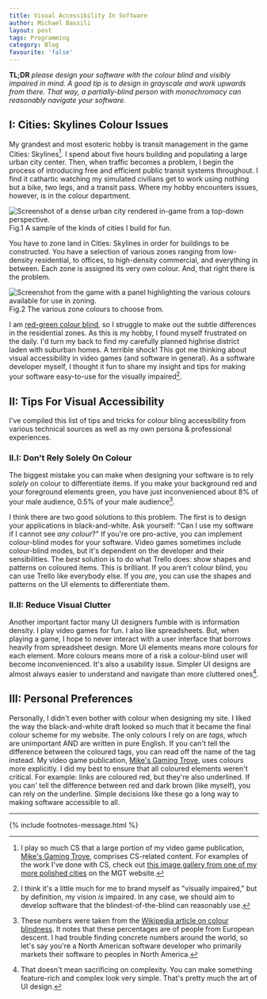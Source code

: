 ```yaml
---
title: Visual Accessibility In Software 
author: Michael Bassili
layout: post
tags: Programming
category: Blog
favourite: 'false'
---
```


**TL;DR** *please design your software with the colour blind and visibly impaired in mind. A good tip is to design in grayscale and work upwards from there. That way, a partially-blind person with monochromacy can reasonably navigate your software.*

## I: Cities: Skylines Colour Issues

My grandest and most esoteric hobby is transit management in the game Cities: Skylines[^1]. I spend about five hours building and populating a large urban city center. Then, when traffic becomes a problem, I begin the process of introducing free and efficient public transit systems throughout. I find it cathartic watching my simulated civilians get to work using nothing but a bike, two legs, and a transit pass. Where my hobby encounters issues, however, is in the colour department. 

[^1]: I play so much CS that a large portion of my video game publication, [Mike's Gaming Trove](https://mikesgamingtrove.ca), comprises CS-related content. For examples of the work I've done with CS, check out [this image gallery from one of my more polished cities](https://mikesgamingtrove.ca/extras/2019/12/21/video-game-photography-1.html) on the MGT website.

<img id="aboutPhoto" src="{{site.baseurl}}/assets/accessibility-testing/cs-top-down-city.png" alt="Screenshot of a dense urban city rendered in-game from a top-down perspective.">
<figcaption>Fig.1 A sample of the kinds of cities I build for fun.</figcaption>

You have to zone land in Cities: Skylines in order for buildings to be constructed. You have a selection of various zones ranging from low-density residential, to offices, to high-density commercial, and everything in between. Each zone is assigned its very own colour. And, that right there is the problem.

<img id="aboutPhoto" src="{{site.baseurl}}/assets/accessibility-testing/cs-zoning-colours.jpg" alt="Screenshot from the game with a panel highlighting the various colours available for use in zoning.">
<figcaption>Fig.2 The various zone colours to choose from.</figcaption>

I am [red-green colour blind](https://en.wikipedia.org/wiki/Color_blindness#Red%E2%80%93green_color_blindness), so I struggle to make out the subtle differences in the residential zones. As this is my hobby, I found myself frustrated on the daily. I'd turn my back to find my carefully planned highrise district laden with suburban homes. A terrible shock! This got me thinking about visual accessibility in video games (and software in general). As a software developer myself, I thought it fun to share my insight and tips for making your software easy-to-use for the visually impaired[^2].

[^2]: I think it's a little much for me to brand myself as "visually impaired," but by definition, my vision _is_ impaired. In any case, we should aim to develop software that the blindest-of-the-blind can reasonably use.

## II: Tips For Visual Accessibility

I've compiled this list of tips and tricks for colour bling accessibility from various technical sources as well as my own persona &amp; professional experiences.

### II.I: Don't Rely Solely On Colour

The biggest mistake you can make when designing your software is to rely _solely_ on colour to differentiate items. If you make your background red and your foreground elements green, you have just inconvenienced about 8% of your male audience, 0.5% of your male audience[^3]. 

[^3]: These numbers were taken from the [Wikipedia article on colour blindness](https://en.wikipedia.org/wiki/Color_blindness). It notes that these percentages are of people from European descent. I had trouble finding concrete numbers around the world, so let's say you're a North American software developer who primarily markets their software to peoples in North America. 

I think there are two good solutions to this problem. The first is to design your applications in black-and-white. Ask yourself: "Can I use my software if I cannot see _any colour_?" If you're ore pro-active, you can implement colour-blind modes for your software. Video games sometimes include colour-blind modes, but it's dependent on the developer and their sensibilities. The _best_ solution is to do what Trello does: show shapes and patterns on coloured items. This is brilliant. If you aren't colour blind, you can use Trello like everybody else. If you _are_, you can use the shapes and patterns on the UI elements to differentiate them. 

### II.II: Reduce Visual Clutter

Another important factor many UI designers fumble with is information density. I play video games for fun. I also like spreadsheets. But, when playing a game, I hope to never interact with a user interface that borrows heavily from spreadsheet design. More UI elements means more colours for each element. More colours means more of a risk a colour-blind user will become inconvenienced. It's also a usability issue. Simpler UI designs are almost always easier to understand and navigate than more cluttered ones[^4]. 

[^4]: That doesn't mean sacrificing on complexity. You can make something feature-rich and complex look very simple. That's pretty much the art of UI design.

## III: Personal Preferences

Personally, I didn't even bother with colour when designing my site. I liked the way the black-and-white draft looked so much that it became the final colour scheme for my website. The only colours I rely on are _tags_, which are unimportant AND are written in pure English. If you can't tell the difference between the coloured tags, you can read off the name of the tag instead. My video game publication, [Mike's Gaming Trove](https://mikesgamingtrove.ca), uses colours more explicitly. I did my best to ensure that all coloured elements weren't critical. For example: links are coloured red, but they're also underlined. If you can' tell the difference between red and dark brown (like myself), you can rely on the underline. Simple decisions like these go a long way to making software accessible to all.

---

{% include footnotes-message.html %}